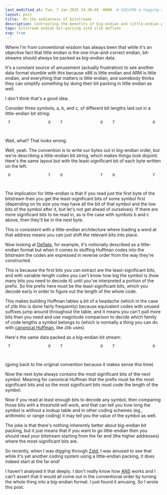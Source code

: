 ```yaml
---
last_modified_at: Tue, 7 Jan 2025 14:30:48 -0800  # 5d3af96 a-tagging-system
layout: post
title:  On the endianness of bitstreams
description: Contrasting the benefits of big-endian and little-endian packing in bitstreams and observing that one consequence shows up in Zstandard.
tags: bitstream endian bit-parsing zstd zlib deflate
svg: true
---
```

Where I'm from conventional wisdom has always been that while it's an objective
fact that little endian is the one-true-and-correct endian, bit-streams should
always be packed as big-endian data.

It's a constant source of amusement (actually frustration) to see another data
format stumble with this because x86 is little endian and ARM is little endian,
and everything that matters is little endian, and somebody thinks they can
simplify something by doing their bit packing in little endian as well.

I don't think that's a good idea.

Consider three symbols, a, b, and c, of different bit lengths laid out in a
little-endian bit string:

<svg width="100%" height="50" viewbox="0 0 600 50">
  <defs>
    <g id="byte_le">
      <text x="11" y="12">0</text>
      <text x="165" y="12">7</text>
      <rect x="0" y="24" width="176" height="24" fill="none"/>
    </g>
    <g id="byte">
      <text x="165" y="12">0</text>
      <text x="11" y="12">7</text>
      <rect x="0" y="24" width="176" height="24" fill="none"/>
    </g>
    {% assign table = " a0 a1 a2 a3 a4 a5
                      : b0 b1 b2 b3
                      : c0 c1 c2 c3 c4 c5 c6 c7 c8" %}
    {%- assign rows = table | split: ":" -%}
    {%- for row in rows -%}
      {%- assign cells = row | split: " " -%}
      {%- for cell in cells -%}
        <g id="{{cell}}" class="block{{forloop.parentloop.index0}}">
          <rect x="0" y="24" width="22" height="24" />
          <text x="11" y="36"><tspan>{{cell | split: "" | first}}<tspan font-size="60%" dy="10%">{{cell | split: "" | last}}</tspan>
          </tspan></text>
        </g>
      {%- endfor -%}
    {%- endfor -%}
    <g id="_">
      <rect x="0" y="24" width="22" height="24" stroke-opacity="20%" />
    </g>
  </defs>

  <use href="#byte" x="0" y="0" />
  {%- assign bits = "b1 b0 a5 a4 a3 a2 a1 a0" | split: " " -%}
  {%- for bit in bits -%}
    <use href="#{{bit}}" x="{{forloop.index0 | times: 22 | plus: 0}}" y="0" />
  {%- endfor -%}

  <use href="#byte" x="200" y="0" />
  {%- assign bits = "c5 c4 c3 c2 c1 c0 b3 b2" | split: " " -%}
  {%- for bit in bits -%}
    <use href="#{{bit}}" x="{{forloop.index0 | times: 22 | plus: 200}}" y="0" />
  {%- endfor -%}

  <use href="#byte" x="400" y="0" />
  {%- assign bits = "_ _ _ _ _ c6 c7 c8" | split: " " -%}
  {%- for bit in bits -%}
    <use href="#{{bit}}" x="{{forloop.index0 | times: 22 | plus: 400}}" y="0" />
  {%- endfor -%}
</svg>

Wait, what?  That looks wrong.

Well, yeah.  The convention is to write our bytes out in big-endian order, but
we're describing a little-endian bit string, which makes things look disjoint.
Here's the same layout but with the least-significant bit of each byte written
on the left:

<svg width="100%" height="50" viewbox="0 0 600 50">
  <use href="#byte_le" x="0" y="0" />
  {%- assign bits = "a0 a1 a2 a3 a4 a5 b0 b1" | split: " " -%}
  {%- for bit in bits -%}
    <use href="#{{bit}}" x="{{forloop.index0 | times: 22 | plus: 0}}" y="0" />
  {%- endfor -%}

  <use href="#byte_le" x="200" y="0" />
  {%- assign bits = "b2 b3 c0 c1 c2 c3 c4 c5" | split: " " -%}
  {%- for bit in bits -%}
    <use href="#{{bit}}" x="{{forloop.index0 | times: 22 | plus: 200}}" y="0" />
  {%- endfor -%}

  <use href="#byte_le" x="400" y="0" />
  {%- assign bits = "c6 c7 c8 _ _ _ _ _ " | split: " " -%}
  {%- for bit in bits -%}
    <use href="#{{bit}}" x="{{forloop.index0 | times: 22 | plus: 400}}" y="0" />
  {%- endfor -%}
</svg>

The implication for little-endian is that if you read just the first byte of
the bitstream then you get the least-significant bits of some symbol first
(depending on its size you may have all the bit of that symbol and the low bits
of the symbol after it, but let's not get ahead of ourselves).  If there are
more significant bits to be read in, as is the case with symbols b and c above,
then they'll be in the next byte.

This is consistent with a little-endian architecture where loading a word at
that address means you can just shift the relevant bits into place.

Now looking at [Deflate][], for example, it's notionally described as a
little-endian format but when it comes to stuffing Huffman codes into the
bitstream the codes are expressed in reverse order from the way they're
constructed.

This is because the first bits you can extract are the least-significant bits,
and with variable-length codes you can't know how big the symbol is (how many
bits you need to decode it) until you've interpreted a portion of the prefix.
So the prefix here must be the least-significant bits, which you decode early
in order to figure out the length of the whole code.

This makes building Huffman tables a bit of a headache (which in the case of
zlib this is done fairly frequently) because equivalent codes with unused
suffixes jump around throughout the table, and it means you can't pull more
bits than you need and use magnitude comparison to decide which family of code
lengths a symbol belongs to (which is normally a thing you can do with
[canonical Huffman][], like zlib uses).

Here's the same data packed as a big-endian bit stream:

<svg width="100%" height="50" viewbox="0 0 600 50">
  <use href="#byte" x="0" y="0" />
  {%- assign bits = "a5 a4 a3 a2 a1 a0 b3 b2" | split: " " -%}
  {%- for bit in bits -%}
    <use href="#{{bit}}" x="{{forloop.index0 | times: 22 | plus: 0}}" y="0" />
  {%- endfor -%}

  <use href="#byte" x="200" y="0" />
  {%- assign bits = "b1 b0 c8 c7 c6 c5 c4 c3" | split: " " -%}
  {%- for bit in bits -%}
    <use href="#{{bit}}" x="{{forloop.index0 | times: 22 | plus: 200}}" y="0" />
  {%- endfor -%}

  <use href="#byte" x="400" y="0" />
  {%- assign bits = "c2 c1 c0 _ _ _ _ _ " | split: " " -%}
  {%- for bit in bits -%}
    <use href="#{{bit}}" x="{{forloop.index0 | times: 22 | plus: 400}}" y="0" />
  {%- endfor -%}
</svg>

(going back to the original convention because it makes sense this time)

Now the next byte always contains the most significant bits of the next symbol.
Meaning for canonical Huffman that the prefix must be the most significant bits
and so the most significant bits must code the length of the symbol.

Now if you read at least enough bits to decode any symbol, then comparing those
bits with a threshold will work, and that can tell you how long the symbol is
without a lookup table and in other coding schemes (eg., arithmetic or range
coding) it may tell you the value of the symbol as well.

The joke is that there's nothing inherently better about big-endian bit
packing, but it just means that if you want to go little-endian then you should
read your bitstream starting from the far end (the higher addresses) where the
most-significant bits are.

So recently, when I was digging through [Zstd][], I was amused to see that
while it's yet another coding system using a little-endian packing, it does
indeed start at the far end!

I haven't analysed it that deeply.  I don't really know how [ANS][] works and I
can't assert that it would all come out in the conventional order by turning
the whole thing into a big-endian format.  I just found it amusing.  So I wrote
this post.

[Deflate]: <https://en.wikipedia.org/wiki/Deflate>
[Zstd]: <https://en.wikipedia.org/wiki/Zstd>
[Canonical Huffman]: <https://en.wikipedia.org/wiki/Canonical_Huffman_code>
[ANS]: <https://en.wikipedia.org/wiki/Asymmetric_numeral_systems>
